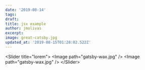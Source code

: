 ```yaml
---
date: '2019-08-14'
tags:
draft:
title: jsx example
author: jmolivas
excerpt:
image: great-catsby.jpg
updated_at: '2019-08-15T01:28:02.522Z'
---
```

<Slider title="lorem"\>
  <Image path="gatsby\-wax.jpg" /\>
  <Image path="gatsby\-wax.jpg" /\>
</Slider\>
